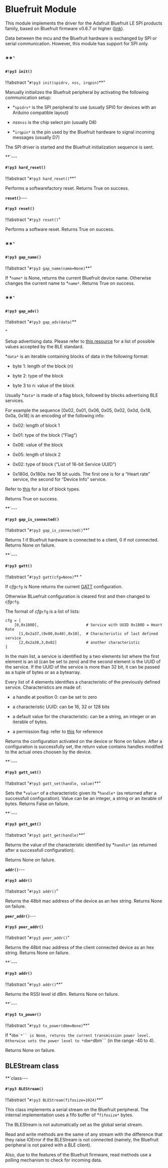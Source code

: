 # Bluefruit Module

This module implements the driver for the Adafruit Bluefruit LE SPI products family, based on Bluefruit firmware v0.6.7 or higher ([link](https://www.adafruit.com/products/2746)).

Data between the mcu and the Bluefruit hardware is exchanged by SPI or serial communication. However, this module has support for SPI only.

**`
---
#### `#!py3 init()`

!!!abstract "`#!py3 init(spidrv, nss, irqpin)`**"

Manually initializes the Bluefruit peripheral by activating the following communication setup:


* *```spidrv*``` is the SPI peripheral to use (usually SPI0 for devices with an Arduino compatible layout)


* *nss*```nss``` is the chip select pin (usually D8)


* *```irqpin*``` is the pin used by the Bluefruit hardware to signal incoming messages (usually D7)

The SPI driver is started and the Bluefruit initialization sequence is sent.


**`---
#### `#!py3 hard_reset()`

!!!abstract "`#!py3 hard_reset()`**"

Performs a softwarefactory reset. Returns True on success.


**`reset()`**---
#### `#!py3 reset()`

!!!abstract "`#!py3 reset()`"

Performs a software reset. Returns True on success.

**`
---
#### `#!py3 gap_name()`

!!!abstract "`#!py3 gap_name(name=None)`**"

If *```name*``` is None, returns the current Bluefruit device name. Otherwise changes the current name to *```name*```.
Returns True on success.

**`
---
#### `#!py3 gap_adv()`

!!!abstract "`#!py3 gap_adv(data)`**

"

Setup advertising data. Please refer to [this resource](https://www.bluetooth.org/DocMan/handlers/DownloadDoc.ashx?doc_id=302735&_ga=1.4683440.245686596.1452259520) for 
a list of possible values accepted by the BLE standard.

*```data*``` is an iterable containing blocks of data in the following format:


* byte 1: length of the block (n)


* byte 2: type of the block


* byte 3 to n: value of the block

Usually *```data*``` is made of a flag block, followed by blocks advertising BLE services.

For example the sequence [0x02, 0x01, 0x06, 0x05, 0x02, 0x0d, 0x18, 0x0a, 0x18] is an encoding of the following info:


* 0x02: length of block 1


* 0x01: type of the block (“Flag”)


* 0x06: value of the block


* 0x05: length of block 2


* 0x02: type of block (“List of 16-bit Service UUID”)


* 0x180d, 0x180a: two 16 bit uuids. The first one is for a “Heart rate” service, the second for “Device Info” service.

Refer to [this](https://www.bluetooth.org/en-us/specification/assigned-numbers/generic-access-profile) for a list of block types.

Returns True on success.


**`---
#### `#!py3 gap_is_connected()`

!!!abstract "`#!py3 gap_is_connected()`**"

Returns 1 if Bluefruit hardware is connected to a client, 0 if not connected. Returns None on failure.


**`---
#### `#!py3 gatt()`

!!!abstract "`#!py3 gatt(cfg=None)`**
"

If *cfg*```cfg``` is None returns the current [GATT](https://learn.adafruit.com/introduction-to-bluetooth-low-energy/gatt) configuration.

Otherwise BLuefruit configuration is cleared first and then changed to *cfg*```cfg```.

The format of *cfg*```cfg``` is a list of lists:

```
cfg = [
    [0,0x180D],                     # Service with UUID 0x180D = Heart Rate
      [1,0x2a37,(0x00,0x40),0x10],  # Characteristic of last defined service
      [2,0x2a38,3,0x02]             # another characteristic
]
```

In the main list, a service is identified by a two elements list where the first element is an id (can be set to zero)
and the second element is the UUID of the service. If the UUID of the service is more than 32 bit, it can be passed as a tuple of bytes or as a bytearray.

Every list of 4 elements identifies a characteristic of the previously defined service. Characteristics are made of:


* a handle at position 0: can be set to zero


* a characteristic UUID: can be 16, 32 or 128 bits


* a default value for the characteristic: can be a string, an integer or an iterable of bytes.


* a permission flag: refer to [this](https://learn.adafruit.com/introducing-the-adafruit-bluefruit-spi-breakout/ble-gatt) for reference

Returns the configuration activated on the device or None on failure. After a configuration is successfully set, the return value 
contains handles modified to the actual ones choosen by the device.


**`---
#### `#!py3 gatt_set()`

!!!abstract "`#!py3 gatt_set(handle, value)`**"

Sets the *```value*``` of a characteristic given its *```handle*``` (as returned after a successfull configuration). Value can be an integer, a string or an iterable of bytes.
Returns False on failure.


**`---
#### `#!py3 gatt_get()`

!!!abstract "`#!py3 gatt_get(handle)`**"

Returns the value of the characteristic identified by *```handle*``` (as returned after a successfull configuration).

Returns None on failure.


**`addr()`**---
#### `#!py3 addr()`

!!!abstract "`#!py3 addr()`"

Returns the 48bit mac address of the device as an hex string. Returns None on failure.


**`peer_addr()`**---
#### `#!py3 peer_addr()`

!!!abstract "`#!py3 peer_addr()`"

Returns the 48bit mac address of the client connected device as an hex string. Returns None on failure.


**`---
#### `#!py3 addr()`

!!!abstract "`#!py3 addr()`**"

Returns the RSSI level id dBm. Returns None on failure.


**`---
#### `#!py3 tx_power()`

!!!abstract "`#!py3 tx_power(dbm=None)`**"

If *```dbm`*`` is None, returns the current transmission power level. Otherwise sets the power level to *dbm*```dbm``` (in the range -40 to 4).

Returns None on failure.

## BLEStream class


**`class---
#### `#!py3 BLEStream()`

!!!abstract "`#!py3 BLEStream(fifosize=1024)`**"

This class implements a serial stream on the Bluefruit peripheral. The internal implementation uses
a fifo buffer of *```fifosize*``` bytes.

The BLEStream is not automatically set as the global serial stream.

Read and write methods are the same of any stream with the difference that they raise IOError if the BLEStream is
not connected (namely, the Bluefruit peripheral is not paired with a BLE client).

Also, due to the features of the Bluefruit firmware, read methods use a polling mechanism to check for incoming data.
<!--stackedit_data:
eyJoaXN0b3J5IjpbLTE4NjYyODM4ODMsLTYxMzEzODkyMSwtMT
UwNTA2MDcwNywxODU3NTg5NzMsMzA1OTA1NTAwXX0=
-->